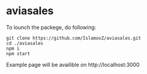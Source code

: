 # aviasales

To lounch the packege, do following:

```
git clone https://github.com/IslamovZ/aviasales.git
cd ./aviasales
npm i
npm start
```

Example page will be availible on http://localhost:3000